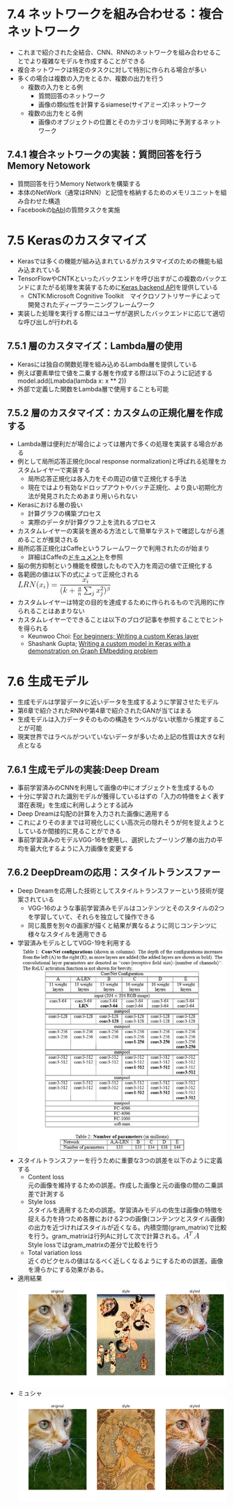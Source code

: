 # 7.4 ネットワークを組み合わせる：複合ネットワーク

- これまで紹介された全結合、CNN、RNNのネットワークを組み合わせることでより複雑なモデルを作成することができる
- 複合ネットワークは特定のタスクに対して特別に作られる場合が多い
- 多くの場合は複数の入力をとるか、複数の出力を行う
    - 複数の入力をとる例
        - 質問回答のネットワーク
        - 画像の類似性を計算するsiamese(サイアミーズ)ネットワーク
    - 複数の出力をとる例
        - 画像のオブジェクトの位置とそのカテゴリを同時に予測するネットワーク
  
## 7.4.1 複合ネットワークの実装：質問回答を行うMemory Netowork

- 質問回答を行うMemory Networkを構築する
- 本体のNetWork（通常はRNN）と記憶を格納するためのメモリユニットを組み合わせた構造
- Facebookの[bAbI](https://research.fb.com/projects/babi/)の質問タスクを実施

# 7.5 Kerasのカスタマイズ
- Kerasでは多くの機能が組み込まれているがカスタマイズのための機能も組み込まれている
- TensorFlowやCNTKといったバックエンドを呼び出すがこの複数のバックエンドにまたがる処理を実装するために[Keras backend API](https://keras.io/backend/)を提供している
    - CNTK:Microsoft Cognitive Toolkit　マイクロソフトリサーチによって開発されたディープラーニングフレームワーク
- 実装した処理を実行する際にはユーザが選択したバックエンドに応じて適切な呼び出しが行われる

## 7.5.1 層のカスタマイズ：Lambda層の使用
- Kerasには独自の関数処理を組み込めるLambda層を提供している
- 例えば要素単位で値を二乗する層を作成する際は以下のように記述する  
  model.add(Lmabda(lambda x: x ** 2))
- 外部で定義した関数をLambda層で使用することも可能

## 7.5.2 層のカスタマイズ：カスタムの正規化層を作成する
- Lambda層は便利だが場合によっては層内で多くの処理を実装する場合がある
- 例として局所応答正規化(local response normalization)と呼ばれる処理をカスタムレイヤーで実装する
    - 局所応答正規化は各入力をその周辺の値で正規化する手法
    - 現在ではより有効なドロップアウトやバッチ正規化、より良い初期化方法が発見されたためあまり用いられない
- Kerasにおける層の扱い
    - 計算グラフの構築プロセス
    - 実際のデータが計算グラフ上を流れるプロセス
- カスタムレイヤーの実装を進める方法として簡単なテストで確認しながら進めることが推奨される
- 局所応答正規化はCaffeというフレームワークで利用されたのが始まり
    - 詳細はCaffeの[ドキュメント](http://caffe.berkeleyvision.org/tutorial/layers/lrn.html)を参照
- 脳の側方抑制という機能を模倣したもので入力を周辺の値で正規化する
- 各範囲の値は以下の式によって正規化される  
![eq_1](./data/eq_1.gif)
- カスタムレイヤーは特定の目的を達成するために作られるもので汎用的に作られることはあまりない
- カスタムレイヤーでできることは以下のブログ記事を参照することでヒントを得られる
    - Keunwoo Choi: [For beginners; Writing a custom Keras layer](https://keunwoochoi.wordpress.com/2016/11/18/for-beginners-writing-a-custom-keras-layer/)
    - Shashank Gupta; [Writing a custom model in Keras with a demonstration on Graph EMbedding problem](http://shashank-gupta.com/2016/10/12/Custom-Layer-In-Keras-Graph-Embedding-Case-Study/)

# 7.6 生成モデル
- 生成モデルは学習データに近いデータを生成するように学習させたモデル
- 第6章で紹介されたRNNや第4章で紹介されたGANが当てはまる
- 生成モデルは入力データそのものの構造をラベルがない状態から推定することが可能
- 現実世界ではラベルがついていないデータが多いため上記の性質は大きな利点となる

## 7.6.1 生成モデルの実装:Deep Dream
- 事前学習済みのCNNを利用して画像の中にオブジェクトを生成するもの
- 十分に学習された識別モデルが獲得しているはずの「入力の特徴をよく表す潜在表現」を生成に利用しようとする試み
- Deep Dreamは勾配の計算を入力された画像に適用する
- これによりそのままでは可視化しにくい高次元の隠れそうが何を捉えようとしているか間接的に見ることができる
- 事前学習済みのモデルVGG-16を使用し、選択したプーリング層の出力の平均を最大化するように入力画像を変更する

## 7.6.2 DeepDreamの応用：スタイルトランスファー
- Deep Dreamを応用した技術としてスタイルトランスファーという技術が提案されている
    - VGG-16のような事前学習済みモデルはコンテンツとそのスタイルの2つを学習していて、それらを独立して操作できる
    - 同じ風景を別々の画家が描くと結果が異なるように同じコンテンツに様々なスタイルを適用できる
- 学習済みモデルとしてVGG-19を利用する  
![vgg_model](./data/vgg_model.jpeg)
- スタイルトランスファーを行うために重要な3つの誤差を以下のように定義する
    - Content loss  
      元の画像を維持するための誤差。作成した画像と元の画像の間の二乗誤差で計測する
    - Style loss  
      スタイルを適用するための誤差。学習済みモデルの佐生は画像の特徴を捉える力を持つため各層における2つの画像(コンテンツとスタイル画像)の出力を近づければスタイルが近くなる。内積空間(gram_matrix)で比較を行う。gram_matrixは行列Aに対して次で計算される。![eq_2](./data/eq_2.gif)  
      Style lossではgram_matrixの差分で比較を行う
    - Total variation loss  
      近くのピクセルの値はなるべく近しくなるようにするための誤差。画像を滑らかにする効果がある。
- 適用結果  
![style_transfer](./data/content_styled.png)
- ミュシャ　　
![style_transfer_opt](./data/content_styled_opt.png)